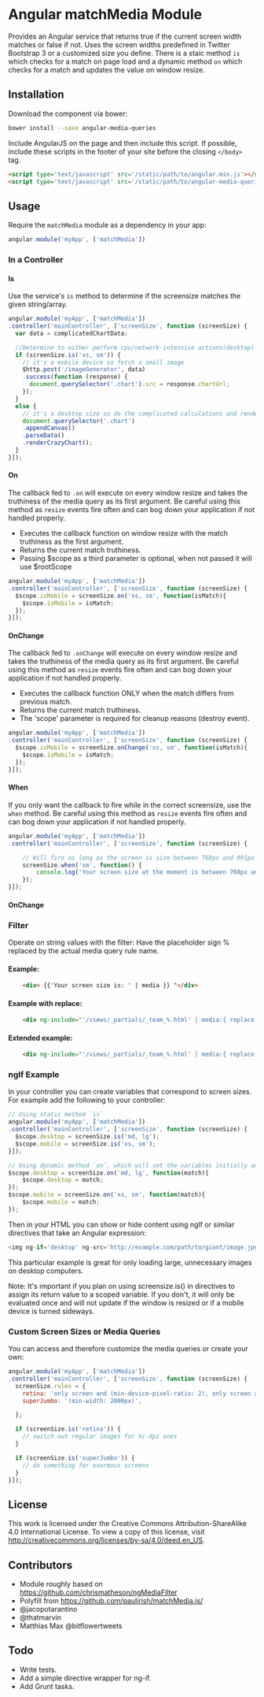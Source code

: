 # Angular matchMedia Module

Provides an Angular service that returns true if the current screen width matches or false if not. Uses the screen widths predefined in Twitter Bootstrap 3 or a customized size you define. There is a staic method `is` which checks for a match on page load and a dynamic method `on` which checks for a match and updates the value on window resize.

## Installation

Download the component via bower:
```bash
bower install --save angular-media-queries
```

Include AngularJS on the page and then include this script. If possible, include these scripts in the footer of your site before the closing `</body>` tag.
```html
<script type='text/javascript' src='/static/path/to/angular.min.js'></script>
<script type='text/javascript' src='/static/path/to/angular-media-queries/match-media.js'></script>
```

## Usage

Require the `matchMedia` module as a dependency in your app:
```javascript
angular.module('myApp', ['matchMedia'])
```

### In a Controller

#### Is
Use the service's `is` method to determine if the screensize matches the given string/array.
```javascript
angular.module('myApp', ['matchMedia'])
.controller('mainController', ['screenSize', function (screenSize) {
  var data = complicatedChartData;

  //Determine to either perform cpu/network-intensive actions(desktop) or retrieve a small static image(mobile). 
  if (screenSize.is('xs, sm')) {
    // it's a mobile device so fetch a small image
    $http.post('/imageGenerator', data)
    .success(function (response) {
      document.querySelector('.chart').src = response.chartUrl;
    });
  }
  else {
    // it's a desktop size so do the complicated calculations and render that
    document.querySelector('.chart')
    .appendCanvas()
    .parseData()
    .renderCrazyChart();
  }
}]);
```

#### On
The callback fed to `.on` will execute on every window resize and takes the truthiness of the media query as its first argument.
Be careful using this method as `resize` events fire often and can bog down your application if not handled properly.
 - Executes the callback function on window resize with the match truthiness as the first argument.
 - Returns the current match truthiness.
 - Passing $scope as a third parameter is optional, when not passed it will use $rootScope

```javascript
angular.module('myApp', ['matchMedia'])
.controller('mainController', ['screenSize', function (screenSize) {
  $scope.isMobile = screenSize.on('xs, sm', function(isMatch){
    $scope.isMobile = isMatch;
  });
}]);
```

#### OnChange
The callback fed to `.onChange` will execute on every window resize and takes the truthiness of the media query as its first argument.
Be careful using this method as `resize` events fire often and can bog down your application if not handled properly.
 - Executes the callback function ONLY when the match differs from previous match.
 - Returns the current match truthiness.
 - The 'scope' parameter is required for cleanup reasons (destroy event).

```javascript
angular.module('myApp', ['matchMedia'])
.controller('mainController', ['screenSize', function (screenSize) {
  $scope.isMobile = screenSize.onChange('xs, sm', function(isMatch){
    $scope.isMobile = isMatch;
  });
}]);
```

#### When
If you only want the callback to fire while in the correct screensize, use the `when` method.
Be careful using this method as `resize` events fire often and can bog down your application if not handled properly.
```javascript
angular.module('myApp', ['matchMedia'])
.controller('mainController', ['screenSize', function (screenSize) {

    // Will fire as long as the screen is size between 768px and 991px
    screenSize.when('sm', function() {
        console.log('Your screen size at the moment is between 768px and 991px.');
    });
}]);
```

#### OnChange


### Filter

Operate on string values with the filter: Have the placeholder sign % replaced by the actual media query rule name.

#### Example:
```html
    <div> {{'Your screen size is: ' | media }} "</div>
```

#### Example with replace:
```html
    <div ng-include="'/views/_partials/_team_%.html' | media:{ replace: '%' }"></div>
```

#### Extended example:
```html
    <div ng-include="'/views/_partials/_team_%.html' | media:{ replace: '%', groups: { mobile:['ti','xs','sm'], desktop:['md','lg'] } }"></div>
```

### ngIf Example

In your controller you can create variables that correspond to screen sizes. For example add the following to your controller:
```javascript
// Using static method `is`
angular.module('myApp', ['matchMedia'])
.controller('mainController', ['screenSize', function (screenSize) {
  $scope.desktop = screenSize.is('md, lg');
  $scope.mobile = screenSize.is('xs, sm');
}]);

// Using dynamic method `on`, which will set the variables initially and then update the variable on window resize
$scope.desktop = screenSize.on('md, lg', function(match){
    $scope.desktop = match;
});
$scope.mobile = screenSize.on('xs, sm', function(match){
    $scope.mobile = match;
});
```

Then in your HTML you can show or hide content using ngIf or similar directives that take an Angular expression:
```javascript
<img ng-if='desktop' ng-src='http://example.com/path/to/giant/image.jpg'>
```
This particular example is great for only loading large, unnecessary images on desktop computers.

Note: It's important if you plan on using screensize.is() in directives to assign its return value to a scoped variable. If you don't, it will only be evaluated once and will not update if the window is resized or if a mobile device is turned sideways.

### Custom Screen Sizes or Media Queries

You can access and therefore customize the media queries or create your own:
```javascript
angular.module('myApp', ['matchMedia'])
.controller('mainController', ['screenSize', function (screenSize) {
  screenSize.rules = {
    retina: 'only screen and (min-device-pixel-ratio: 2), only screen and (min-resolution: 192dpi), only screen and (min-resolution: 2dppx)',
    superJumbo: '(min-width: 2000px)',

  };

  if (screenSize.is('retina')) {
    // switch out regular images for hi-dpi ones
  }

  if (screenSize.is('superJumbo')) {
    // do something for enormous screens
  }
}]);
```

## License

This work is licensed under the Creative Commons Attribution-ShareAlike 4.0 International License. To view a copy of this license, visit http://creativecommons.org/licenses/by-sa/4.0/deed.en_US.

## Contributors

* Module roughly based on https://github.com/chrismatheson/ngMediaFilter
* Polyfill from https://github.com/paulirish/matchMedia.js/
* @jacopotarantino
* @thatmarvin
* Matthias Max @bitflowertweets

## Todo

* Write tests.
* Add a simple directive wrapper for ng-if.
* Add Grunt tasks.
